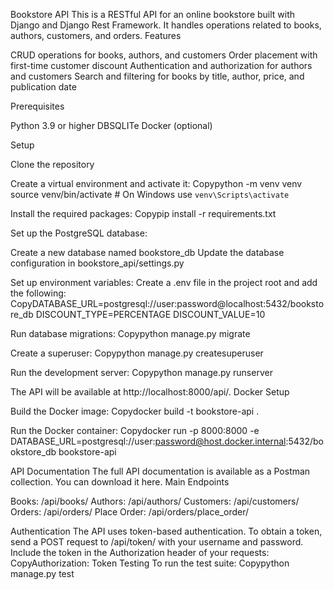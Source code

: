 Bookstore API
This is a RESTful API for an online bookstore built with Django and Django Rest Framework. It handles operations related to books, authors, customers, and orders.
Features

CRUD operations for books, authors, and customers
Order placement with first-time customer discount
Authentication and authorization for authors and customers
Search and filtering for books by title, author, price, and publication date

Prerequisites

Python 3.9 or higher
DBSQLITe
Docker (optional)

Setup

Clone the repository

Create a virtual environment and activate it:
Copypython -m venv venv
source venv/bin/activate  # On Windows use `venv\Scripts\activate`

Install the required packages:
Copypip install -r requirements.txt

Set up the PostgreSQL database:

Create a new database named bookstore_db
Update the database configuration in bookstore_api/settings.py


Set up environment variables:
Create a .env file in the project root and add the following:
CopyDATABASE_URL=postgresql://user:password@localhost:5432/bookstore_db
DISCOUNT_TYPE=PERCENTAGE
DISCOUNT_VALUE=10

Run database migrations:
Copypython manage.py migrate

Create a superuser:
Copypython manage.py createsuperuser

Run the development server:
Copypython manage.py runserver


The API will be available at http://localhost:8000/api/.
Docker Setup

Build the Docker image:
Copydocker build -t bookstore-api .

Run the Docker container:
Copydocker run -p 8000:8000 -e DATABASE_URL=postgresql://user:password@host.docker.internal:5432/bookstore_db bookstore-api


API Documentation
The full API documentation is available as a Postman collection. You can download it here.
Main Endpoints

Books: /api/books/
Authors: /api/authors/
Customers: /api/customers/
Orders: /api/orders/
Place Order: /api/orders/place_order/

Authentication
The API uses token-based authentication. To obtain a token, send a POST request to /api/token/ with your username and password.
Include the token in the Authorization header of your requests:
CopyAuthorization: Token <your-token>
Testing
To run the test suite:
Copypython manage.py test
